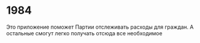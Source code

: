 # 1984
Это приложение поможет Партии отслеживать расходы для граждан. А остальные смогут легко получать отсюда все необходимое
